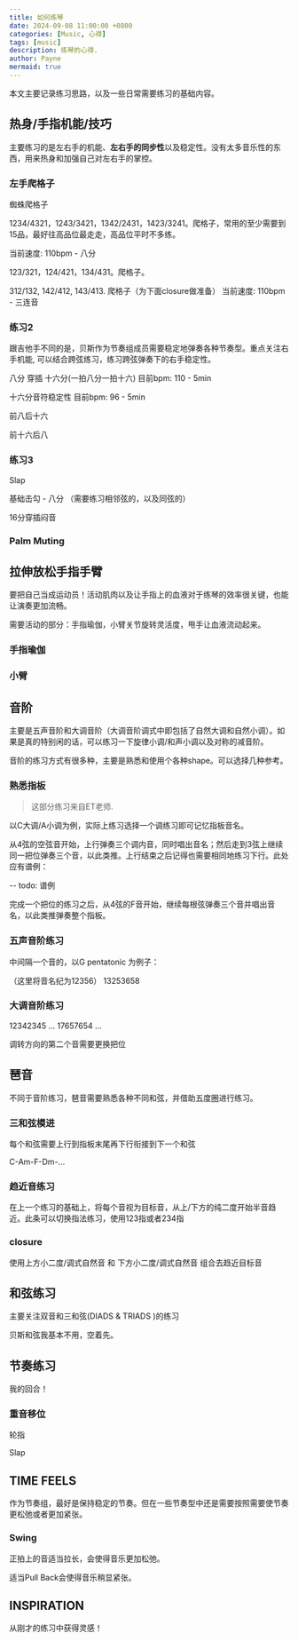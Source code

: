 ```yaml
---
title: 如何练琴
date: 2024-09-08 11:00:00 +0800
categories: [Music, 心得]
tags: [music]      
description: 练琴的心得.
author: Payne
mermaid: true
---
```


本文主要记录练习思路，以及一些日常需要练习的基础内容。

## 热身/手指机能/技巧

主要练习的是左右手的机能、**左右手的同步性**以及稳定性。没有太多音乐性的东西，用来热身和加强自己对左右手的掌控。

### 左手爬格子

蜘蛛爬格子

1234/4321，1243/3421，1342/2431，1423/3241。爬格子，常用的至少需要到15品，最好往高品位最走走，高品位平时不多练。

当前速度: 110bpm - 八分

123/321，124/421，134/431。爬格子。

312/132, 142/412, 143/413. 爬格子（为下面closure做准备）
当前速度: 110bpm - 三连音

### 练习2 

跟吉他手不同的是，贝斯作为节奏组成员需要稳定地弹奏各种节奏型。重点关注右手机能, 可以结合跨弦练习，练习跨弦弹奏下的右手稳定性。

八分 穿插 十六分(一拍八分一拍十六) 目前bpm: 110 - 5min

十六分音符稳定性 目前bpm: 96 - 5min

前八后十六

前十六后八

### 练习3

Slap

基础击勾 - 八分 （需要练习相邻弦的，以及同弦的）

16分穿插闷音

### Palm Muting

## 拉伸放松手指手臂

要把自己当成运动员！活动肌肉以及让手指上的血液对于练琴的效率很关键，也能让演奏更加流畅。

需要活动的部分：手指瑜伽，小臂关节旋转灵活度，甩手让血液流动起来。

### 手指瑜伽

### 小臂

## 音阶

主要是五声音阶和大调音阶（大调音阶调式中即包括了自然大调和自然小调）。如果是真的特别闲的话，可以练习一下旋律小调/和声小调以及对称的减音阶。

音阶的练习方式有很多种，主要是熟悉和使用个各种shape。可以选择几种参考。

### 熟悉指板

> 这部分练习来自ET老师.

以C大调/A小调为例，实际上练习选择一个调练习即可记忆指板音名。

从4弦的空弦音开始，上行弹奏三个调内音，同时唱出音名；然后走到3弦上继续同一把位弹奏三个音，以此类推。上行结束之后记得也需要相同地练习下行。此处应有谱例：

-- todo: 谱例

完成一个把位的练习之后，从4弦的F音开始，继续每根弦弹奏三个音并唱出音名，以此类推弹奏整个指板。

### 五声音阶练习

中间隔一个音的，以G pentatonic 为例子：

（这里将音名纪为12356）
13253658

### 大调音阶练习

12342345 ... 
17657654 ...

调转方向的第二个音需要更换把位

## 琶音

不同于音阶练习，琶音需要熟悉各种不同和弦，并借助五度圈进行练习。

### 三和弦模进

每个和弦需要上行到指板末尾再下行衔接到下一个和弦

C-Am-F-Dm-...

### 趋近音练习

在上一个练习的基础上，将每个音视为目标音，从上/下方的纯二度开始半音趋近。此条可以切换指法练习，使用123指或者234指

### closure 

使用上方小二度/调式自然音 和 下方小二度/调式自然音 组合去趋近目标音

## 和弦练习

主要关注双音和三和弦(DIADS & TRIADS )的练习

贝斯和弦我基本不用，空着先。

<!-- 吉他的话需要多练。 -->

## 节奏练习

我的回合！

### 重音移位

轮指

Slap

## TIME FEELS

作为节奏组，最好是保持稳定的节奏。但在一些节奏型中还是需要按照需要使节奏更松弛或者更加紧张。

### Swing

正拍上的音适当拉长，会使得音乐更加松弛。

适当Pull Back会使得音乐稍显紧张。

## INSPIRATION

从刚才的练习中获得灵感！